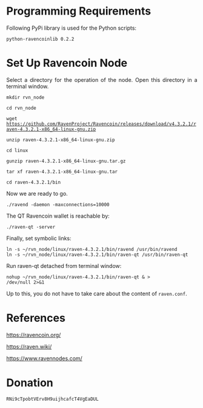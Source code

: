 # Programming Requirements

<p align="justify">Following PyPi library is used for the Python scripts:</p>

<code>python-ravencoinlib 0.2.2</code>

# Set Up Ravencoin Node

<p align="justify">Select a directory for the operation of the node. Open this directory in a terminal window.</p>

<code>mkdir rvn_node</code>

<code>cd rvn_node</code>

<code>wget https://github.com/RavenProject/Ravencoin/releases/download/v4.3.2.1/raven-4.3.2.1-x86_64-linux-gnu.zip</code>

<code>unzip raven-4.3.2.1-x86_64-linux-gnu.zip</code>
  
<code>cd linux</code>
  
<code>gunzip raven-4.3.2.1-x86_64-linux-gnu.tar.gz</code>
  
<code>tar xf raven-4.3.2.1-x86_64-linux-gnu.tar</code>
  
<code>cd raven-4.3.2.1/bin</code> 
  
<p align="justify">Now we are ready to go.</p>
  
<code>./ravend -daemon -maxconnections=10000</code> 

<p align="justify">The QT Ravencoin wallet is reachable by:</p>

<code>./raven-qt -server</code> 

<p align="justify">Finally, set symbolic links:</p>

<pre><code>ln -s ~/rvn_node/linux/raven-4.3.2.1/bin/ravend /usr/bin/ravend
ln -s ~/rvn_node/linux/raven-4.3.2.1/bin/raven-qt /usr/bin/raven-qt</code></pre>

<p align="justify">Run raven-qt detached from terminal window:</p>

<code>nohup ~/rvn_node/linux/raven-4.3.2.1/bin/raven-qt & > /dev/null 2>&1</code>

<p align="justify">Up to this, you do not have to take care about the content of <code>raven.conf</code>.</p>

# References

https://ravencoin.org/

https://raven.wiki/

https://www.ravennodes.com/

# Donation

<div class="snippet-clipboard-content position-relative overflow-auto" data-snippet-clipboard-copy-content="RNi9cTpobtVErv8H9uijhcafcT4VgEaDUL"><pre><code>RNi9cTpobtVErv8H9uijhcafcT4VgEaDUL</code></pre></div>
